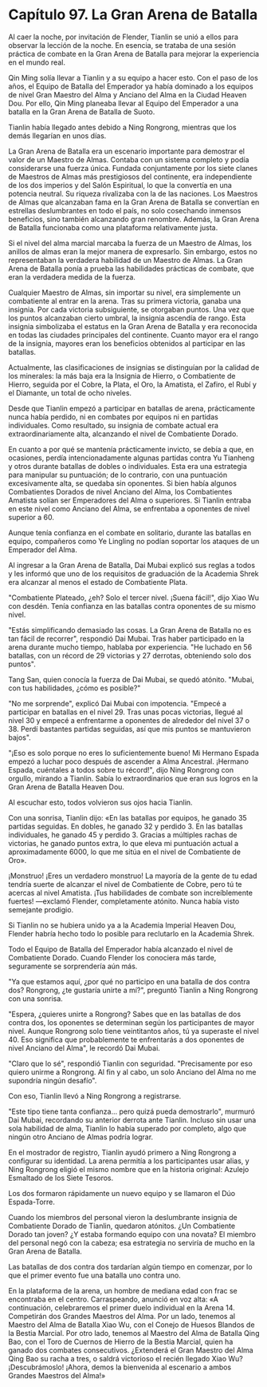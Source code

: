 
# Capítulo 97. La Gran Arena de Batalla


Al caer la noche, por invitación de Flender, Tianlin se unió a ellos para observar la lección de la noche. En esencia, se trataba de una sesión práctica de combate en la Gran Arena de Batalla para mejorar la experiencia en el mundo real.

Qin Ming solía llevar a Tianlin y a su equipo a hacer esto. Con el paso de los años, el Equipo de Batalla del Emperador ya había dominado a los equipos de nivel Gran Maestro del Alma y Anciano del Alma en la Ciudad Heaven Dou. Por ello, Qin Ming planeaba llevar al Equipo del Emperador a una batalla en la Gran Arena de Batalla de Suoto.

Tianlin había llegado antes debido a Ning Rongrong, mientras que los demás llegarían en unos días.

La Gran Arena de Batalla era un escenario importante para demostrar el valor de un Maestro de Almas. Contaba con un sistema completo y podía considerarse una fuerza única. Fundada conjuntamente por los siete clanes de Maestros de Almas más prestigiosos del continente, era independiente de los dos imperios y del Salón Espiritual, lo que la convertía en una potencia neutral. Su riqueza rivalizaba con la de las naciones. Los Maestros de Almas que alcanzaban fama en la Gran Arena de Batalla se convertían en estrellas deslumbrantes en todo el país, no solo cosechando inmensos beneficios, sino también alcanzando gran renombre. Además, la Gran Arena de Batalla funcionaba como una plataforma relativamente justa.

Si el nivel del alma marcial marcaba la fuerza de un Maestro de Almas, los anillos de almas eran la mejor manera de expresarlo. Sin embargo, estos no representaban la verdadera habilidad de un Maestro de Almas. La Gran Arena de Batalla ponía a prueba las habilidades prácticas de combate, que eran la verdadera medida de la fuerza.

Cualquier Maestro de Almas, sin importar su nivel, era simplemente un combatiente al entrar en la arena. Tras su primera victoria, ganaba una insignia. Por cada victoria subsiguiente, se otorgaban puntos. Una vez que los puntos alcanzaban cierto umbral, la insignia ascendía de rango. Esta insignia simbolizaba el estatus en la Gran Arena de Batalla y era reconocida en todas las ciudades principales del continente. Cuanto mayor era el rango de la insignia, mayores eran los beneficios obtenidos al participar en las batallas.

Actualmente, las clasificaciones de insignias se distinguían por la calidad de los minerales: la más baja era la Insignia de Hierro, o Combatiente de Hierro, seguida por el Cobre, la Plata, el Oro, la Amatista, el Zafiro, el Rubí y el Diamante, un total de ocho niveles.

Desde que Tianlin empezó a participar en batallas de arena, prácticamente nunca había perdido, ni en combates por equipos ni en partidas individuales. Como resultado, su insignia de combate actual era extraordinariamente alta, alcanzando el nivel de Combatiente Dorado.

En cuanto a por qué se mantenía prácticamente invicto, se debía a que, en ocasiones, perdía intencionadamente algunas partidas contra Yu Tianheng y otros durante batallas de dobles o individuales. Esta era una estrategia para manipular su puntuación; de lo contrario, con una puntuación excesivamente alta, se quedaba sin oponentes. Si bien había algunos Combatientes Dorados de nivel Anciano del Alma, los Combatientes Amatista solían ser Emperadores del Alma o superiores. Si Tianlin entraba en este nivel como Anciano del Alma, se enfrentaba a oponentes de nivel superior a 60.

Aunque tenía confianza en el combate en solitario, durante las batallas en equipo, compañeros como Ye Lingling no podían soportar los ataques de un Emperador del Alma.

Al ingresar a la Gran Arena de Batalla, Dai Mubai explicó sus reglas a todos y les informó que uno de los requisitos de graduación de la Academia Shrek era alcanzar al menos el estado de Combatiente Plata.

"Combatiente Plateado, ¿eh? Solo el tercer nivel. ¡Suena fácil!", dijo Xiao Wu con desdén. Tenía confianza en las batallas contra oponentes de su mismo nivel.

"Estás simplificando demasiado las cosas. La Gran Arena de Batalla no es tan fácil de recorrer", respondió Dai Mubai. Tras haber participado en la arena durante mucho tiempo, hablaba por experiencia. "He luchado en 56 batallas, con un récord de 29 victorias y 27 derrotas, obteniendo solo dos puntos".

Tang San, quien conocía la fuerza de Dai Mubai, se quedó atónito. "Mubai, con tus habilidades, ¿cómo es posible?"

"No me sorprende", explicó Dai Mubai con impotencia. "Empecé a participar en batallas en el nivel 29. Tras unas pocas victorias, llegué al nivel 30 y empecé a enfrentarme a oponentes de alrededor del nivel 37 o 38. Perdí bastantes partidas seguidas, así que mis puntos se mantuvieron bajos".

"¡Eso es solo porque no eres lo suficientemente bueno! Mi Hermano Espada empezó a luchar poco después de ascender a Alma Ancestral. ¡Hermano Espada, cuéntales a todos sobre tu récord!", dijo Ning Rongrong con orgullo, mirando a Tianlin. Sabía lo extraordinarios que eran sus logros en la Gran Arena de Batalla Heaven Dou.

Al escuchar esto, todos volvieron sus ojos hacia Tianlin.

Con una sonrisa, Tianlin dijo: «En las batallas por equipos, he ganado 35 partidas seguidas. En dobles, he ganado 32 y perdido 3. En las batallas individuales, he ganado 45 y perdido 3. Gracias a múltiples rachas de victorias, he ganado puntos extra, lo que eleva mi puntuación actual a aproximadamente 6000, lo que me sitúa en el nivel de Combatiente de Oro».

¡Monstruo! ¡Eres un verdadero monstruo! La mayoría de la gente de tu edad tendría suerte de alcanzar el nivel de Combatiente de Cobre, pero tú te acercas al nivel Amatista. ¡Tus habilidades de combate son increíblemente fuertes! —exclamó Flender, completamente atónito. Nunca había visto semejante prodigio.

Si Tianlin no se hubiera unido ya a la Academia Imperial Heaven Dou, Flender habría hecho todo lo posible para reclutarlo en la Academia Shrek.

Todo el Equipo de Batalla del Emperador había alcanzado el nivel de Combatiente Dorado. Cuando Flender los conociera más tarde, seguramente se sorprendería aún más.

"Ya que estamos aquí, ¿por qué no participo en una batalla de dos contra dos? Rongrong, ¿te gustaría unirte a mí?", preguntó Tianlin a Ning Rongrong con una sonrisa.

"Espera, ¿quieres unirte a Rongrong? Sabes que en las batallas de dos contra dos, los oponentes se determinan según los participantes de mayor nivel. Aunque Rongrong solo tiene veintitantos años, tú ya superaste el nivel 40. Eso significa que probablemente te enfrentarás a dos oponentes de nivel Anciano del Alma", le recordó Dai Mubai.

"Claro que lo sé", respondió Tianlin con seguridad. "Precisamente por eso quiero unirme a Rongrong. Al fin y al cabo, un solo Anciano del Alma no me supondría ningún desafío".

Con eso, Tianlin llevó a Ning Rongrong a registrarse.

"Este tipo tiene tanta confianza... pero quizá pueda demostrarlo", murmuró Dai Mubai, recordando su anterior derrota ante Tianlin. Incluso sin usar una sola habilidad de alma, Tianlin lo había superado por completo, algo que ningún otro Anciano de Almas podría lograr.

En el mostrador de registro, Tianlin ayudó primero a Ning Rongrong a configurar su identidad. La arena permitía a los participantes usar alias, y Ning Rongrong eligió el mismo nombre que en la historia original: Azulejo Esmaltado de los Siete Tesoros.

Los dos formaron rápidamente un nuevo equipo y se llamaron el Dúo Espada-Torre.

Cuando los miembros del personal vieron la deslumbrante insignia de Combatiente Dorado de Tianlin, quedaron atónitos. ¿Un Combatiente Dorado tan joven? ¿Y estaba formando equipo con una novata? El miembro del personal negó con la cabeza; esa estrategia no serviría de mucho en la Gran Arena de Batalla.

Las batallas de dos contra dos tardarían algún tiempo en comenzar, por lo que el primer evento fue una batalla uno contra uno.

En la plataforma de la arena, un hombre de mediana edad con frac se encontraba en el centro. Carraspeando, anunció en voz alta: «A continuación, celebraremos el primer duelo individual en la Arena 14. Competirán dos Grandes Maestros del Alma. Por un lado, tenemos al Maestro del Alma de Batalla Xiao Wu, con el Conejo de Huesos Blandos de la Bestia Marcial. Por otro lado, tenemos al Maestro del Alma de Batalla Qing Bao, con el Toro de Cuernos de Hierro de la Bestia Marcial, quien ha ganado dos combates consecutivos. ¿Extenderá el Gran Maestro del Alma Qing Bao su racha a tres, o saldrá victorioso el recién llegado Xiao Wu? ¡Descubrámoslo! ¡Ahora, demos la bienvenida al escenario a ambos Grandes Maestros del Alma!»